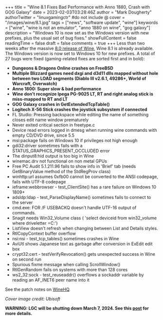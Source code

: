 +++
title = "Wine 8.1 Fixes Bad Performance with Anno 1880, Crash with GOG Galaxy"
date = 2023-02-03T03:28:46Z
author = "Mark Dougherty"
authorTwitter = "linuxgamingctr" #do not include @
cover = "/images/wine/8.1.jpg"
tags = ["news", "software update", "wine"]
keywords = ["wine", "wine is not an emulator", "anno 1880 on wine", "gog galaxy"]
description = "Windows 10 is now set as the Windows version with new prefixes, plus the usual set of bug fixes."
showFullContent = false
readingTime = false
draft = false
comments = true
+++
Less than two weeks after the massive [8.0 release of Wine](https://linuxgamingcentral.com/posts/wine-8.0-released/), Wine 8.1 is already available. The Windows version is now set to Windows 10 for new prefixes. A total of 27 bugs were fixed (gaming-related fixes are sorted first and in bold):
- **Dungeons & Dragons Online crashes on FreeBSD**
- **Multiple Blizzard games need dxgi and d3d11 dlls mapped without hole between two LOAD segments (Diablo III v2.6.1, 49286+, World of Warcraft, Overwatch)**
- **Anno 1800: Super slow & bad performance**
- **Wine don't recognize Ipega PG-9025 LT, RT and right analog stick is miss-mapped to RT and LT**
- **GOG Galaxy crashes in GetExtendedTcpTable()**
- **Logitech X-56 Stick crashes the joystick subsystem if connected**
- FL Studio: Pressing backspace while editing the name of something closes edit name window prematurely
- Never exited critical section in freetype.c
- Device read errors logged in dmesg when running wine commands with empty CD/DVD drive, since 5.5
- msi:package fails on Windows 10 if privileges not high enough
- gdi32:driver sometimes fails with a STATUS_GRAPHICS_PRESENT_OCCLUDED error
- The dinput8:hid output is too big in Wine
- winemac.drv not functional on non metal GPUs
- Free PC Audit 5.1.211.96 fails to show info in 'Brief' tab (needs GetBinaryValue method of the StdRegProv class)
- winhttp:url assumes 0xfb00 cannot be converted to the ANSI codepage, fails with UTF-8 codepage
- ieframe:webbrowser - test_ClientSite() has a rare failure on Windows 10 1809+
- adsldp:ldap - test_ParseDisplayName() sometimes fails to connect to the server
- cmd.exe: FOR /F USEBACKQ doesn't handle UTF-16 output of commands.
- Snagit needs Win32_Volume class ( 'select deviceid from win32_volume where driveletter =C:')
- ListView doesn't refresh when changing between List and Details styles.
- RtlCopyContext buffer overflow
- nsi:nsi - test_tcp_tables() sometimes crashes in Wine
- AviUtl shows Japanese text as garbage after conversion in ExEdit edit box
- crypt32:cert - testVerifyRevocation() gets unexpected success in Wine on second run
- Spurious fixme message when calling ScrollWindow()
- RtlGenRandom fails on systems with more than 128 cores
- ws2_32:sock - test_reuseaddr() overflows a sockaddr variable by reading an AF_INET6 peer name into it

See the patch notes on [WineHQ](https://www.winehq.org/announce/8.1).

*Cover image credit: Ubisoft*

**WARNING: LGC will be shutting down March 7, 2024. See this [post](https://linuxgamingcentral.com/posts/the-end-of-lgc/) for more details.**
